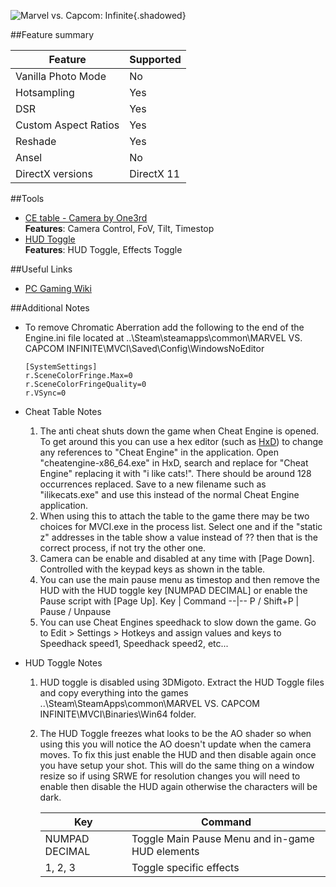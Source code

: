 ![Marvel vs. Capcom: Infinite](Images\MVCI.jpg "Shot by One3rd"){.shadowed}

##Feature summary

Feature | Supported
--|--
Vanilla Photo Mode | No
Hotsampling | Yes
DSR | Yes
Custom Aspect Ratios | Yes
Reshade | Yes
Ansel | No
DirectX versions | DirectX 11
 
##Tools
* [CE table - Camera by One3rd](..\CheatTables\MVCI_One3rd.CT)  
**Features**: Camera Control, FoV, Tilt, Timestop
* [HUD Toggle](https://mega.nz/#!qMIQUQwC!RwVOwzeF_XRPmmo5OO-XUEq8S6PlLRGQb6XFow0VJqQ)  
**Features**: HUD Toggle, Effects Toggle

##Useful Links

* [PC Gaming Wiki](https://pcgamingwiki.com/wiki/Marvel_vs._Capcom:_Infinite)

##Additional Notes

* To remove Chromatic Aberration add the following to the end of the Engine.ini file located at ..\Steam\steamapps\common\MARVEL VS. CAPCOM INFINITE\MVCI\Saved\Config\WindowsNoEditor
    ```
    [SystemSettings]
    r.SceneColorFringe.Max=0
    r.SceneColorFringeQuality=0
    r.VSync=0
    ```
* Cheat Table Notes
    1. The anti cheat shuts down the game when Cheat Engine is opened. To get around this you can use a hex editor (such as [HxD](https://mh-nexus.de/en/hxd/)) to change any references to "Cheat Engine" in the application. Open "cheatengine-x86_64.exe" in HxD, search and replace for "Cheat Engine" replacing it with "i like cats!". There should be around 128 occurrences replaced. Save to a new filename such as "ilikecats.exe" and use this instead of the normal Cheat Engine application.
    2. When using this to attach the table to the game there may be two choices for MVCI.exe in the process list. Select one and if the "static z" addresses in the table show a value instead of ?? then that is the correct process, if not try the other one.
    3. Camera can be enable and disabled at any time with [Page Down]. Controlled with the keypad keys as shown in the table.
    4. You can use the main pause menu as timestop and then remove the HUD with the HUD toggle key [NUMPAD DECIMAL] or enable the Pause script with [Page Up].
          Key | Command
        --|--
        P / Shift+P | Pause / Unpause
    5. You can use Cheat Engines speedhack to slow down the game. Go to Edit > Settings > Hotkeys and assign values and keys to Speedhack speed1, Speedhack speed2, etc...

* HUD Toggle Notes
    1. HUD toggle is disabled using 3DMigoto. Extract the HUD Toggle files and copy everything into the games ..\Steam\SteamApps\common\MARVEL VS. CAPCOM INFINITE\MVCI\Binaries\Win64 folder.
    2. The HUD Toggle freezes what looks to be the AO shader so when using this you will notice the AO doesn't update when the camera moves. To fix this just enable the HUD and then disable again once you have setup your shot. This will do the same thing on a window resize so if using SRWE for resolution changes you will need to enable then disable the HUD again otherwise the characters will be dark.


        Key | Command
        --|--
        NUMPAD DECIMAL | Toggle Main Pause Menu and in-game HUD elements
        1, 2, 3 | Toggle specific effects
